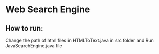 # Web Search Engine
## How to run:
Change the path of html files in HTMLToText.java in src folder and 
Run JavaSearchEngine.java file
